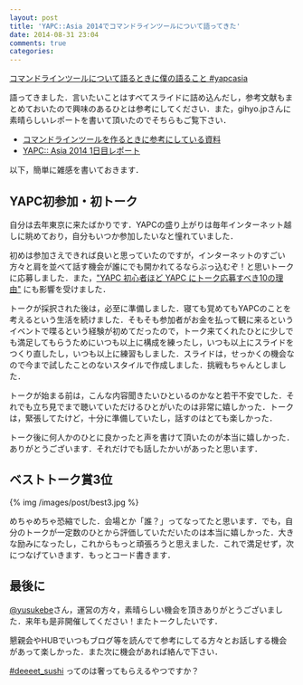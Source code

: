 ```yaml
---
layout: post
title: 'YAPC::Asia 2014でコマンドラインツールについて語ってきた'
date: 2014-08-31 23:04
comments: true
categories: 
---
```


<script async class="speakerdeck-embed" data-id="be2e75b011500132bed77eaf0ae1314a" data-ratio="1.77777777777778" src="http://speakerdeck.com/assets/embed.js"></script>

[コマンドラインツールについて語るときに僕の語ること #yapcasia](https://speakerdeck.com/tcnksm/komandorainturunituiteyu-rutokinipu-falseyu-rukoto-number-yapcasia)

語ってきました．言いたいことはすべてスライドに詰め込んだし，参考文献もまとめておいたので興味のあるひとは参考にしてください．また，gihyo.jpさんに素晴らしいレポートを書いて頂いたのでそちらもご覧下さい．

- [コマンドラインツールを作るときに参考にしている資料](http://deeeet.com/writing/2014/08/27/cli-reference/)
- [YAPC:: Asia 2014 1日目レポート](http://gihyo.jp/news/report/01/yapcasia2014/0001?page=4)

以下，簡単に雑感を書いておきます．

## YAPC初参加・初トーク

自分は去年東京に来たばかりです．YAPCの盛り上がりは毎年インターネット越しに眺めており，自分もいつか参加したいなと憧れていました．

初めは参加さえできれば良いと思っていたのですが，インターネットのすごい方々と肩を並べて話す機会が誰にでも開かれてるならぶっ込むぞ！と思いトークに応募しました．また，["YAPC 初心者ほど YAPC にトーク応募すべき10の理由"](http://lowreal.net/2014/06/17/1) にも影響を受けました．

トークが採択された後は，必至に準備しました．寝ても覚めてもYAPCのことを考えるという生活を続けました．そもそも参加者がお金を払って観に来るというイベントで喋るという経験が初めてだったので，トーク来てくれたひとに少しでも満足してもらうためにいつも以上に構成を練ったし，いつも以上にスライドをつくり直したし，いつも以上に練習もしました．スライドは，せっかくの機会なので今まで試したことのないスタイルで作成しました．挑戦もちゃんとしました．

トークが始まる前は，こんな内容聞きたいひといるのかなと若干不安でした．それでも立ち見でまで聴いていただけるひとがいたのは非常に嬉しかった．トークは，緊張してたけど，十分に準備していたし，話すのはとても楽しかった．

トーク後に何人かのひとに良かったと声を書けて頂いたのが本当に嬉しかった．ありがとうございます．それだけでも話したかいがあったと思います．

## ベストトーク賞3位

{% img /images/post/best3.jpg %}

めちゃめちゃ恐縮でした．会場とか「誰？」ってなってたと思います．でも，自分のトークが一定数のひとから評価していただいたのは本当に嬉しかった．大きな励みになったし，これからもっと頑張ろうと思えました．これで満足せず，次につなげていきます．もっとコード書きます．

## 最後に

[@yusukebe](https://twitter.com/yusukebe)さん，運営の方々，素晴らしい機会を頂きありがとうございました．来年も是非開催してください！またトークしたいです．

懇親会やHUBでいつもブログ等を読んでて参考にしてる方々とお話しする機会があって楽しかった．また次に機会があれば絡んで下さい．

[#deeeet_sushi](https://twitter.com/hashtag/deeeet_sushi?f=realtime&src=hash) ってのは奢ってもらえるやつですか？




